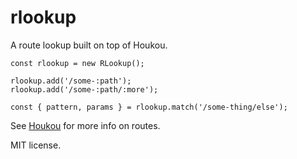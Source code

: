 # rlookup

A route lookup built on top of Houkou.

```
const rlookup = new RLookup();

rlookup.add('/some-:path');
rlookup.add('/some-:path/:more');

const { pattern, params } = rlookup.match('/some-thing/else');
```

See [Houkou](https://github.com/deoxxa/houkou) for more info on routes.

MIT license.
